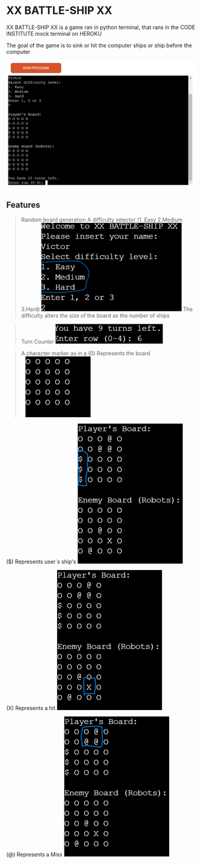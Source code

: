 # XX BATTLE-SHIP XX

XX BATTLE-SHIP XX is a game ran in python terminal, that rans in the CODE INSTITUTE mock terminal on HEROKU

The goal of the game is to sink or hit the computer ships or ship before the computer

![Alt text ](/assets/Terminal.png)

## Features

> Random board generation
> A difficulty selector (1. Easy 2.Medium 3.Hard)
![alt text](assets/Diffi.png)
The difficulty alters the size of the board as the number of ships

> Turn Counter
![Alt text ](/assets/Turns.png)

> A character marker as in a 
(0) Represents the board
![Alt text ](/assets/Board.png)

($) Represents user`s ship's
![Alt text ](/assets/Ships.png)

(X) Represents a hit
![Alt text ](/assets/Hit.png)

(@) Represents a Miss
![Alt text ](/assets/Miss.png)